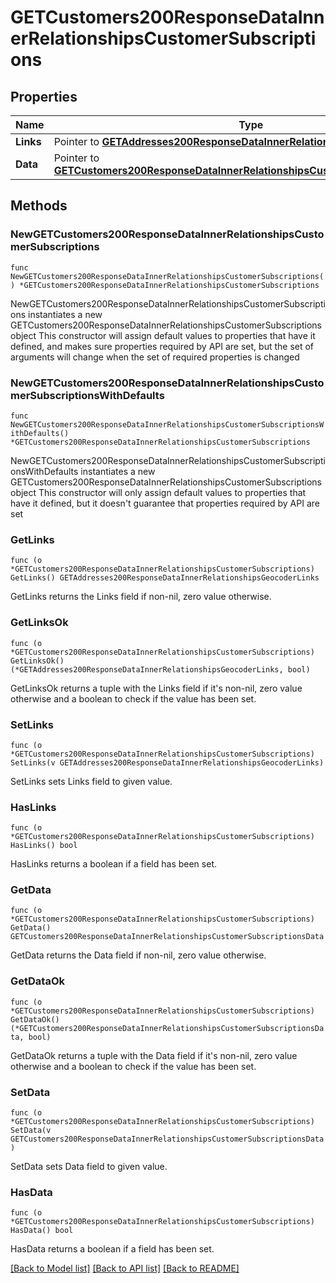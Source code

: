 # GETCustomers200ResponseDataInnerRelationshipsCustomerSubscriptions

## Properties

Name | Type | Description | Notes
------------ | ------------- | ------------- | -------------
**Links** | Pointer to [**GETAddresses200ResponseDataInnerRelationshipsGeocoderLinks**](GETAddresses200ResponseDataInnerRelationshipsGeocoderLinks.md) |  | [optional] 
**Data** | Pointer to [**GETCustomers200ResponseDataInnerRelationshipsCustomerSubscriptionsData**](GETCustomers200ResponseDataInnerRelationshipsCustomerSubscriptionsData.md) |  | [optional] 

## Methods

### NewGETCustomers200ResponseDataInnerRelationshipsCustomerSubscriptions

`func NewGETCustomers200ResponseDataInnerRelationshipsCustomerSubscriptions() *GETCustomers200ResponseDataInnerRelationshipsCustomerSubscriptions`

NewGETCustomers200ResponseDataInnerRelationshipsCustomerSubscriptions instantiates a new GETCustomers200ResponseDataInnerRelationshipsCustomerSubscriptions object
This constructor will assign default values to properties that have it defined,
and makes sure properties required by API are set, but the set of arguments
will change when the set of required properties is changed

### NewGETCustomers200ResponseDataInnerRelationshipsCustomerSubscriptionsWithDefaults

`func NewGETCustomers200ResponseDataInnerRelationshipsCustomerSubscriptionsWithDefaults() *GETCustomers200ResponseDataInnerRelationshipsCustomerSubscriptions`

NewGETCustomers200ResponseDataInnerRelationshipsCustomerSubscriptionsWithDefaults instantiates a new GETCustomers200ResponseDataInnerRelationshipsCustomerSubscriptions object
This constructor will only assign default values to properties that have it defined,
but it doesn't guarantee that properties required by API are set

### GetLinks

`func (o *GETCustomers200ResponseDataInnerRelationshipsCustomerSubscriptions) GetLinks() GETAddresses200ResponseDataInnerRelationshipsGeocoderLinks`

GetLinks returns the Links field if non-nil, zero value otherwise.

### GetLinksOk

`func (o *GETCustomers200ResponseDataInnerRelationshipsCustomerSubscriptions) GetLinksOk() (*GETAddresses200ResponseDataInnerRelationshipsGeocoderLinks, bool)`

GetLinksOk returns a tuple with the Links field if it's non-nil, zero value otherwise
and a boolean to check if the value has been set.

### SetLinks

`func (o *GETCustomers200ResponseDataInnerRelationshipsCustomerSubscriptions) SetLinks(v GETAddresses200ResponseDataInnerRelationshipsGeocoderLinks)`

SetLinks sets Links field to given value.

### HasLinks

`func (o *GETCustomers200ResponseDataInnerRelationshipsCustomerSubscriptions) HasLinks() bool`

HasLinks returns a boolean if a field has been set.

### GetData

`func (o *GETCustomers200ResponseDataInnerRelationshipsCustomerSubscriptions) GetData() GETCustomers200ResponseDataInnerRelationshipsCustomerSubscriptionsData`

GetData returns the Data field if non-nil, zero value otherwise.

### GetDataOk

`func (o *GETCustomers200ResponseDataInnerRelationshipsCustomerSubscriptions) GetDataOk() (*GETCustomers200ResponseDataInnerRelationshipsCustomerSubscriptionsData, bool)`

GetDataOk returns a tuple with the Data field if it's non-nil, zero value otherwise
and a boolean to check if the value has been set.

### SetData

`func (o *GETCustomers200ResponseDataInnerRelationshipsCustomerSubscriptions) SetData(v GETCustomers200ResponseDataInnerRelationshipsCustomerSubscriptionsData)`

SetData sets Data field to given value.

### HasData

`func (o *GETCustomers200ResponseDataInnerRelationshipsCustomerSubscriptions) HasData() bool`

HasData returns a boolean if a field has been set.


[[Back to Model list]](../README.md#documentation-for-models) [[Back to API list]](../README.md#documentation-for-api-endpoints) [[Back to README]](../README.md)


